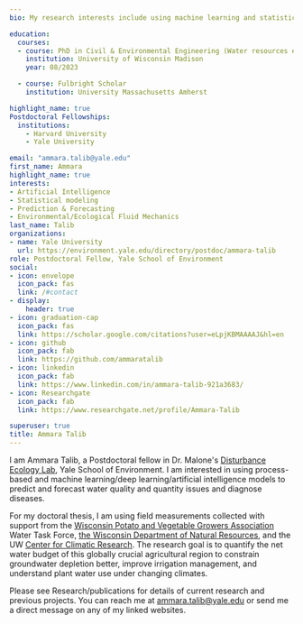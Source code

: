 ```yaml
---
bio: My research interests include using machine learning and statistical modeling to predict and forecast water quality and quantity issues and diseases. 

education:
  courses:
  - course: PhD in Civil & Environmental Engineering (Water resources engineering)
    institution: University of Wisconsin Madison
    year: 08/2023

  - course: Fulbright Scholar
    institution: University Massachusetts Amherst 

highlight_name: true    
Postdoctoral Fellowships:
  institutions:
    - Harvard University
    - Yale University

email: "ammara.talib@yale.edu"
first_name: Ammara
highlight_name: true
interests:
- Artificial Intelligence
- Statistical modeling 
- Prediction & Forecasting
- Environmental/Ecological Fluid Mechanics 
last_name: Talib
organizations:
- name: Yale University
  url: https://environment.yale.edu/directory/postdoc/ammara-talib
role: Postdoctoral Fellow, Yale School of Environment 
social:
- icon: envelope
  icon_pack: fas
  link: /#contact
- display:
    header: true
- icon: graduation-cap
  icon_pack: fas
  link: https://scholar.google.com/citations?user=eLpjKBMAAAAJ&hl=en
- icon: github
  icon_pack: fab
  link: https://github.com/ammaratalib
- icon: linkedin
  icon_pack: fab
  link: https://www.linkedin.com/in/ammara-talib-921a3683/
- icon: Researchgate
  icon_pack: fab
  link: https://www.researchgate.net/profile/Ammara-Talib

superuser: true
title: Ammara Talib
---
```


I am Ammara Talib, a Postdoctoral fellow in Dr. Malone's [Disturbance Ecology Lab](https://www.malonelab.org/research), Yale School of Environment. I am interested in using process-based and machine learning/deep learning/artificial intelligence models to predict and forecast water quality and quantity issues and diagnose diseases.

For my doctoral thesis, I am using field measurements collected 
with support from the [Wisconsin Potato and Vegetable Growers Association]( https://wisconsinpotatoes.com/) Water Task Force, [the Wisconsin Department of Natural Resources]( https://dnr.wisconsin.gov/topic/Groundwater/GCC/research.htm), and the UW [Center for Climatic Research]( https://ccr.nelson.wisc.edu/). The research goal is to quantify the net water budget of this globally crucial agricultural region to constrain groundwater depletion better, improve irrigation management, and understand plant water use under changing climates.

Please see Research/publications for details of current research and previous projects. You can reach me at ammara.talib@yale.edu or send me a direct message on any of my linked websites.


